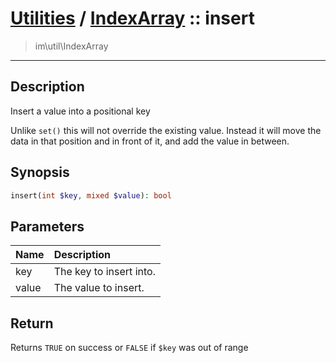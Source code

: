 # [Utilities](util.md) / [IndexArray](util-IndexArray.md) :: insert
 > im\util\IndexArray
____

## Description
Insert a value into a positional key

Unlike `set()` this will not override the existing
value. Instead it will move the data in that position and in front of it,
and add the value in between.

## Synopsis
```php
insert(int $key, mixed $value): bool
```

## Parameters
| Name | Description |
| :--- | :---------- |
| key | The key to insert into. |
| value | The value to insert. |

## Return
Returns `TRUE` on success or `FALSE` if `$key` was out of range
